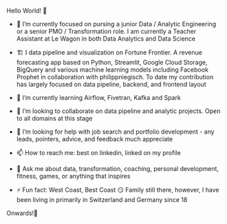 Hello World! 👋

- 🔭 I’m currently focused on pursing a junior Data / Analytic Engineering or a senior PMO / Transformation role. I am currently a Teacher Assistant at Le Wagon in both Data   Analytics and Data Science

- 🏗️ I data pipeline and visualization on Fortune Frontier. A revenue forecasting app based on Python, Streamlit, Google Cloud Storage, BigQuery and various machine learning models including Facebook Prophet in collaboration with philippniegisch. To date my contribution has largely focused on data pipeline, backend, and frontend layout

- 🌱 I’m currently learning Airflow, Fivetran, Kafka and Spark

- 👯 I’m looking to collaborate on data pipeline and analytic projects. Open to all domains at this stage

- 🤔 I’m looking for help with job search and portfolio development - any leads, pointers, advice, and feedback much appreciate

- 📫 How to reach me: best on linkedin, linked on my profile

- 💬 Ask me about data, transformation, coaching, personal development, fitness, games, or anything that inspires

- ⚡ Fun fact: West Coast, Best Coast 😏 Family still there, however, I have been living in primarily in Switzerland and Germany since 18

Onwards!💫

